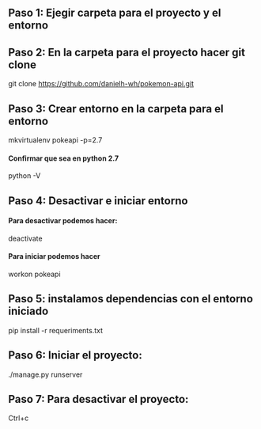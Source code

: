 
## Paso 1: Ejegir carpeta para el proyecto y el entorno
## Paso 2: En la carpeta para el proyecto hacer git clone
  git clone https://github.com/danielh-wh/pokemon-api.git
## Paso 3: Crear entorno en la carpeta para el entorno
  mkvirtualenv pokeapi -p=2.7
#### Confirmar que sea en python 2.7
  python -V
## Paso 4: Desactivar e iniciar entorno
#### Para desactivar podemos hacer:
  deactivate
#### Para iniciar podemos hacer
  workon pokeapi
## Paso 5: instalamos dependencias con el entorno iniciado
  pip install -r requeriments.txt
## Paso 6: Iniciar el proyecto:
  ./manage.py runserver
## Paso 7: Para desactivar el proyecto:
  Ctrl+c
